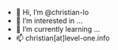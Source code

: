 - 👋 Hi, I’m @christian-lo
- 👀 I’m interested in ...
- 🌱 I’m currently learning ...
- 📫 christian[at]level-one.info

<!---
christian-lo/christian-lo is a ✨ special ✨ repository because its `README.md` (this file) appears on your GitHub profile.
You can click the Preview link to take a look at your changes.
--->
